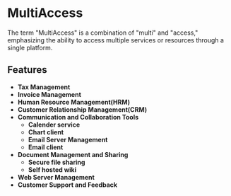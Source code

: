 # MultiAccess
The term "MultiAccess" is a combination of "multi" and "access," emphasizing the ability to access multiple services or resources through a single platform.

## Features

- **Tax Management**
- **Invoice Management**
- **Human Resource Management(HRM)**
- **Customer Relationship Management(CRM)**
- **Communication and Collaboration Tools**
  - **Calender service** 
  - **Chart client**
  - **Email Server Management**
  - **Email client**
- **Document Management and Sharing**
  - **Secure file sharing**
  - **Self hosted wiki**
- **Web Server Management**
- **Customer Support and Feedback**

<!--

**Here are some ideas to get you started:**

🙋‍♀️ A short introduction - what is your organization all about?
🌈 Contribution guidelines - how can the community get involved?
👩‍💻 Useful resources - where can the community find your docs? Is there anything else the community should know?
🍿 Fun facts - what does your team eat for breakfast?
🧙 Remember, you can do mighty things with the power of [Markdown](https://docs.github.com/github/writing-on-github/getting-started-with-writing-and-formatting-on-github/basic-writing-and-formatting-syntax)
-->
